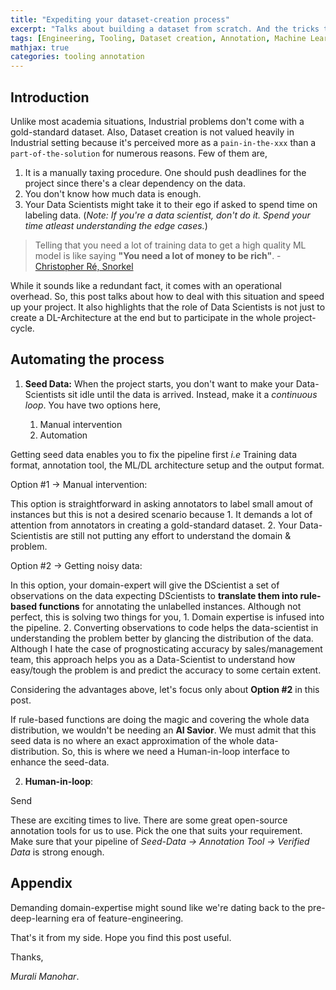 ```yaml
---
title: "Expediting your dataset-creation process"
excerpt: "Talks about building a dataset from scratch. And the tricks to consider."
tags: [Engineering, Tooling, Dataset creation, Annotation, Machine Learning, Deep Learning]
mathjax: true
categories: tooling annotation
---
```


## Introduction

Unlike most academia situations, Industrial problems don't come with a gold-standard dataset. Also, Dataset creation is not valued heavily in Industrial setting because it's perceived more as a `pain-in-the-xxx` than a `part-of-the-solution` for numerous reasons. Few of them are,

1. It is a manually taxing procedure. One should push deadlines for the project since there's a clear dependency on the data.
2. You don't know how much data is enough.
3. Your Data Scientists might take it to their ego if asked to spend time on labeling data. (_Note: If you're a data scientist, don't do it. Spend your time atleast understanding the edge cases._)
 
> Telling that you need a lot of training data to get a high quality ML model is like saying __"You need a lot of money to be rich"__. - [Christopher Ré, Snorkel](https://www.youtube.com/watch?v=yu15Nf5eJEE)

While it sounds like a redundant fact, it comes with an operational overhead. So, this post talks about how to deal with this situation and speed up your project. It also highlights that the role of Data Scientists is not just to create a DL-Architecture at the end but to participate in the whole project-cycle.

## Automating the process

1. __Seed Data:__ When the project starts, you don't want to make your Data-Scientists sit idle until the data is arrived. Instead, make it a _continuous loop_. You have two options here,

    1. Manual intervention
    2. Automation

Getting seed data enables you to fix the pipeline first _i.e_ Training data format, annotation tool, the ML/DL architecture setup and the output format.

Option #1 -> Manual intervention:

This option is straightforward in asking annotators to label small amout of instances but this is not a desired scenario because
    1. It demands a lot of attention from annotators in creating a gold-standard dataset.
    2. Your Data-Scientistis are still not putting any effort to understand the domain & problem.

Option #2 -> Getting noisy data:

In this option, your domain-expert will give the DScientist a set of observations on the data expecting DScientists to __translate them into rule-based functions__ for annotating the unlabelled instances. Although not perfect, this is solving two things for you,
    1. Domain expertise is infused into the pipeline.
    2. Converting observations to code helps the data-scientist in understanding the problem better by glancing the distribution of the data. Although I hate the case of prognosticating accuracy by sales/management team, this approach helps you as a Data-Scientist to understand how easy/tough the problem is and predict the accuracy to some certain extent.

Considering the advantages above, let's focus only about __Option #2__ in this post.

If rule-based functions are doing the magic and covering the whole data distribution, we wouldn't be needing an __AI Savior__. We must admit that this seed data is no where an exact approximation of the whole data-distribution. So, this is where we need a Human-in-loop interface to enhance the seed-data.

2. __Human-in-loop__: 

Send 

These are exciting times to live. There are some great open-source annotation tools for us to use. Pick the one that suits your requirement. Make sure that your pipeline of _Seed-Data -> Annotation Tool -> Verified Data_ is strong enough.



## Appendix

Demanding domain-expertise might sound like we're dating back to the pre-deep-learning era of feature-engineering.

That's it from my side. Hope you find this post useful.

Thanks,

_Murali Manohar_.